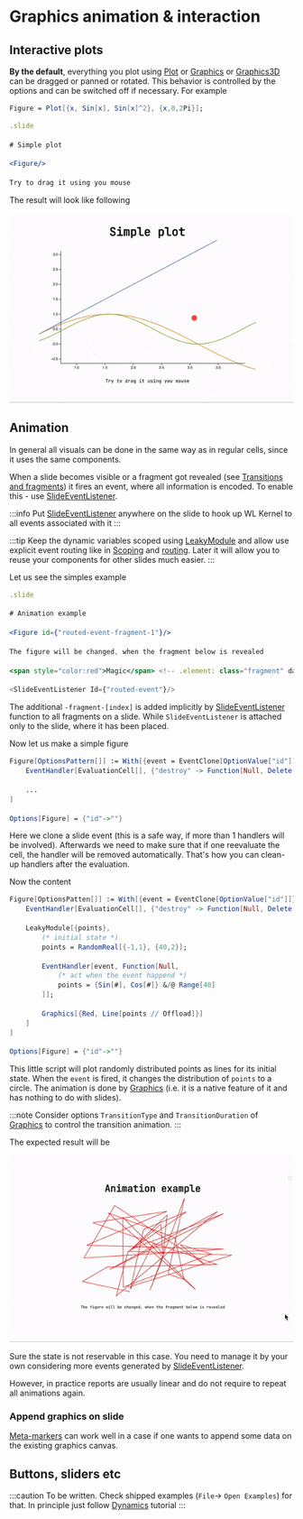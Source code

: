 # Graphics animation & interaction

## Interactive plots
__By the default__, everything you plot using [Plot](../../Reference/Plotting/Plot.md) or [Graphics](../../Reference/Graphics/Graphics.md) or [Graphics3D](../../Reference/Graphics3D/Graphics3D.md) can be dragged or panned or rotated. This behavior is controlled by the options and can be switched off if necessary. For example

```mathematica
Figure = Plot[{x, Sin[x], Sin[x]^2}, {x,0,2Pi}];
```

```jsx
.slide

# Simple plot

<Figure/>

Try to drag it using you mouse
```

The result will look like following

![](../../../imgs/ezgif.com-optimize%201.gif)

## Animation
In general all visuals can be done in the same way as in regular cells, since it uses the same components.

When a slide becomes visible or a fragment got revealed (see [Transitions and fragments](intro.md#Transitions%20and%20fragments)) it fires an event, where all information is encoded. To enable this - use [SlideEventListener](../../Reference/Tools/Slides/SlideEventListener.md).

:::info
Put [SlideEventListener](../../Reference/Tools/Slides/SlideEventListener.md) anywhere on the slide to hook up WL Kernel to all events associated with it
:::

:::tip
Keep the dynamic variables scoped using [LeakyModule](../../Reference/Tools/LeakyModule.md) and allow use explicit event routing like in [Scoping](../Dynamics/Scoping.md) and [routing](../Events%20system/routing.md). Later it will allow you to reuse your components for other slides much easier.
:::

Let us see the simples example

```jsx
.slide

# Animation example

<Figure id={"routed-event-fragment-1"}/>

The figure will be changed, when the fragment below is revealed

<span style="color:red">Magic</span> <!-- .element: class="fragment" data-fragment-index="1" -->

<SlideEventListener Id={"routed-event"}/>

```

The additional `-fragment-[index]` is added implicitly by [SlideEventListener](../../Reference/Tools/Slides/SlideEventListener.md) function to all fragments on a slide. While `SlideEventListener` is attached only to the slide, where it has been placed.

Now let us make a simple figure

```mathematica
Figure[OptionsPattern[]] := With[{event = EventClone[OptionValue["id"]]},
	EventHandler[EvaluationCell[], {"destroy" -> Function[Null, Delete[event]]}];
	
	...
]

Options[Figure] = {"id"->""}
```

Here we clone a slide event (this is a safe way, if more than 1 handlers will be involved). Afterwards we need to make sure that if one reevaluate the cell, the handler will be removed automatically. That's how you can clean-up handlers after the evaluation.

Now the content

```mathematica
Figure[OptionsPatten[]] := With[{event = EventClone[OptionValue["id"]]},
	EventHandler[EvaluationCell[], {"destroy" -> Function[Null, Delete[event]]}];
	
	LeakyModule[{points},
		(* initial state *)
		points = RandomReal[{-1,1}, {40,2}];
		
		EventHandler[event, Function[Null, 
			(* act when the event happend *)
			points = {Sin[#], Cos[#]} &/@ Range[40]
		]];
		
		Graphics[{Red, Line[points // Offload]}]
	]
]

Options[Figure] = {"id"->""}
```

This little script will plot randomly distributed points as lines for its initial state. When the `event` is fired, it changes the distribution of `points` to a circle. The animation is done by [Graphics](../../Reference/Graphics/Graphics.md)  (i.e. it is a native feature of it and has nothing to do with slides).

:::note
Consider options `TransitionType` and `TransitionDuration` of [Graphics](../../Reference/Graphics/Graphics.md) to control the transition animation.
:::

The expected result will be

![](../../../imgs/ezgif.com-video-to-gif%201.gif)

Sure the state is not reservable in this case. You need to manage it by your own considering more events generated by [SlideEventListener](../../Reference/Tools/Slides/SlideEventListener.md).

However, in practice reports are usually linear and do not require to repeat all animations again.

### Append graphics on slide
[Meta-markers](../../../../interpreter/Advanced/meta-markers.md) can work well in a case if one wants to append some data on the existing graphics canvas.



## Buttons, sliders etc
:::caution
To be written. Check shipped examples (`File`$\rightarrow$ `Open Examples`) for that.
In principle just follow [Dynamics](../../Tutorial/Dynamics.md) tutorial
:::



